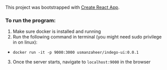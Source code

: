 This project was bootstrapped with [Create React App](https://github.com/facebook/create-react-app).

### To run the program:

1. Make sure docker is installed and running
2. Run the following command in terminal (you might need sudo privilege in on linux):
- `docker run -it -p 9000:3000 usmanzaheer/indego-ui:0.0.1`
3. Once the server starts, navigate to `localhost:9000` in the browser